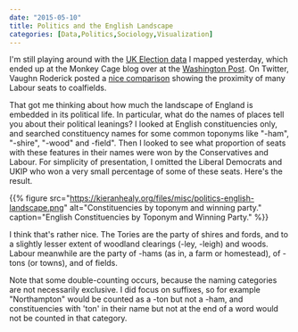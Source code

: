 ```yaml
---
date: "2015-05-10"
title: Politics and the English Landscape
categories: [Data,Politics,Sociology,Visualization]
---
```


I'm still playing around with the [UK Election data](http://kieranhealy.org/blog/archives/2015/05/09/who-came-second-in-the-uk-election/) I mapped yesterday, which ended up at the Monkey Cage blog over at the [Washington Post](http://www.washingtonpost.com/blogs/monkey-cage/wp/2015/05/10/what-the-runners-up-tell-us-about-britains-election/). On Twitter, Vaughn Roderick posted a [nice comparison](https://twitter.com/VaughanRoderick/status/596967966647971840) showing the proximity of many Labour seats to coalfields.

That got me thinking about how much the landscape of England is embedded in its political life. In particular, what do the names of places tell you about their political leanings? I looked at  English constituencies only, and searched constituency names for some common toponyms like "-ham", "-shire", "-wood" and -field". Then I looked to see what proportion of seats with these features in their names were won by the Conservatives and Labour. For simplicity of presentation, I omitted the Liberal Democrats and UKIP who won a very small percentage of some of these seats. Here's the result. 

{{% figure src="https://kieranhealy.org/files/misc/politics-english-landscape.png" alt="Constituencies by toponym and winning party." caption="English Constituencies by Toponym and Winning Party." %}}

I think that's rather nice. The Tories are the party of shires and fords, and to a slightly lesser extent of woodland clearings (-ley, -leigh) and woods. Labour meanwhile are the party of -hams (as in, a farm or homestead), of -tons (or towns), and of fields. 

Note that some double-counting occurs, because the naming categories are not necessarily exclusive. I did focus on suffixes, so for example "Northampton" would be counted as a -ton but not a -ham, and constituencies with 'ton' in their name but not at the end of a word would not be counted in that category. 
